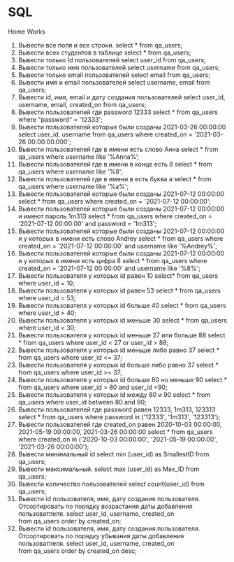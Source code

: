 # SQL
Home Works
 1. Вывести все поля и все строки.
select * from qa_users;
 2. Вывести всех студентов в таблице
select * from qa_users;
 3. Вывести только Id пользователей
select user_id from qa_users;
 4. Вывести только имя пользователей
select username from qa_users;
 5. Вывести только email пользователей
select email from qa_users;
 6. Вывести имя и email пользователей
select username, email from qa_users;
 7. Вывести id, имя, email и дату создания пользователей
select user_id, username, email, created_on from qa_users;
 8. Вывести пользователей где password 12333
select * from qa_users where "password" = '12333';
 9. Вывести пользователей которые были созданы 2021-03-26 00:00:00
select user_id, username  from qa_users where created_on = '2021-03-26 00:00:00.000';
 10. Вывести пользователей где в имени есть слово Анна
select * from qa_users where username like '%Anna%’;
 11. Вывести пользователей где в имени в конце есть 8
select * from qa_users where username like '%8';
 12. Вывести пользователей где в имени в есть буква а
select * from qa_users where username like '%a%';
 13. Вывести пользователей которые были созданы 2021-07-12 00:00:00
select * from qa_users where created_on = '2021-07-12 00:00:00';
 14. Вывести пользователей которые были созданы 2021-07-12 00:00:00 и имеют пароль 1m313
select * from qa_users where created_on = '2021-07-12 00:00:00' and password = '1m313';
 15. Вывести пользователей которые были созданы 2021-07-12 00:00:00 и у которых в имени есть слово Andrey
select * from qa_users where created_on = '2021-07-12 00:00:00' and username like '%Andrey%';
 16. Вывести пользователей которые были созданы 2021-07-12 00:00:00 и у которых в имени есть цифра 8
select * from qa_users where created_on = '2021-07-12 00:00:00' and username like '%8%';
 17. Вывести пользователя у которых id равен 10
select* from qa_users where user_id = 10;
 18. Вывести пользователя у которых id равен 53
select * from qa_users where user_id = 53;
 19. Вывести пользователя у которых id больше 40
select * from qa_users where user_id > 40;
 20. Вывести пользователя у которых id меньше 30
select * from qa_users where user_id < 30;
 21. Вывести пользователя у которых id меньше 27 или больше 88
select * from qa_users where user_id < 27 or user_id > 88;
 22. Вывести пользователя у которых id меньше либо равно 37
select * from qa_users where user_id <= 37;
 23. Вывести пользователя у которых id больше либо равно 37
select * from qa_users where user_id >= 37;
 24. Вывести пользователя у которых id больше 80 но меньше 90
select * from qa_users where user_id > 80 and user_id <90;
 25. Вывести пользователя у которых id между 80 и 90
select * from qa_users where user_id between 80 and 90;
 26. Вывести пользователей где password равен 12333, 1m313, 123313
select * from qa_users where password in ('12333', '1m313', '123313');
 27. Вывести пользователей где created_on равен 2020-10-03 00:00:00, 2021-05-19 00:00:00, 2021-03-26 00:00:00
select * from qa_users where created_on in ('2020-10-03 00:00:00', '2021-05-19 00:00:00', '2021-03-26 00:00:00');
 28. Вывести минимальный id
select min (user_id) as SmallestID
from qa_users; 
 29. Вывести максимальный.
select max (user_id) as Max_ID
from qa_users;
 30. Вывести количество пользователей
select count(user_id)
from qa_users;
 31. Вывести id пользователя, имя, дату создания пользователя. Отсортировать по порядку возрастания даты добавления пользоватлеля.
select user_id, username, created_on  
from qa_users
order by created_on;
 32. Вывести id пользователя, имя, дату создания пользователя. Отсортировать по порядку убывания даты добавления пользоватлеля.
select user_id, username, created_on  
from qa_users
order by created_on desc;

